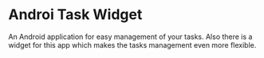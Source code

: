 Androi Task Widget
====================

An Android application for easy management of your tasks. Also there is a widget for this app which makes the tasks management even more flexible.

